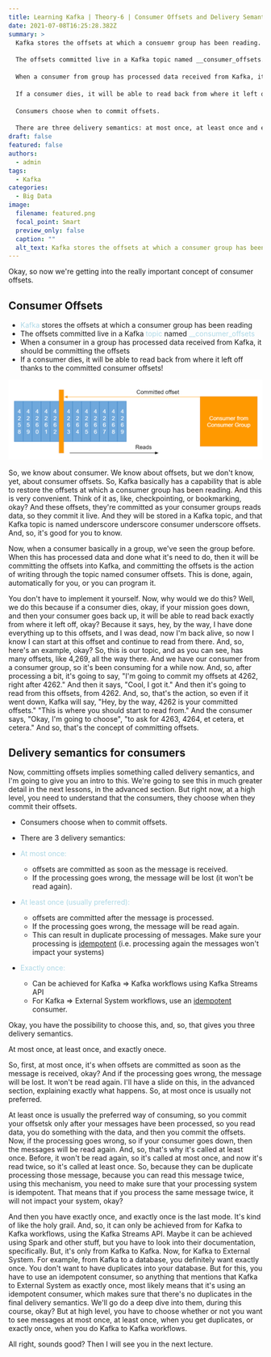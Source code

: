 ```yaml
---
title: Learning Kafka | Theory-6 | Consumer Offsets and Delivery Semantics
date: 2021-07-08T16:25:28.382Z
summary: >
  Kafka stores the offsets at which a consuemr group has been reading.

  The offsets committed live in a Kafka topic named __consumer_offsets.

  When a consumer from group has processed data received from Kafka, it should be committing the offsets.

  If a consumer dies, it will be able to read back from where it left off thanks to the committed consumer offsets!

  Consumers choose when to commit offsets.

  There are three delivery semantics: at most once, at least once and exactly once.
draft: false
featured: false
authors:
  - admin
tags:
  - Kafka
categories:
  - Big Data
image:
  filename: featured.png
  focal_point: Smart
  preview_only: false
  caption: ""
  alt_text: Kafka stores the offsets at which a consumer group has been reading
---
```

Okay, so now we're getting into the really important concept of consumer offsets.

## Consumer Offsets

* <span style="color:LightBlue">Kafka</span> stores the offsets at which a consumer group has been reading
* The offsets committed live in a Kafka <span style="color:LightBlue">topic</span> named <span style="color:LightBlue">__consumer_offsets</span>
* When a consumer in a group has processed data received from Kafka, it should be committing the offsets
* If a consumer dies, it will be able to read back from where it left off thanks to the committed consumer offsets!

![kafka-theory_Consumers_Offsets_and_Delivery_Semantics-1.png](kafka-theory_consumers_offsets_and_delivery_semantics-1.png)

So, we know about consumer. We know about offsets, but we don't know, yet, about consumer offsets.
So, Kafka basically has a capability that is able to restore the offsets at which a consumer group has been reading.
And this is very convenient. Think of it as, like, checkpointing, or bookmarking, okay?
And these offsets, they're committed as your consumer groups reads data, so they commit it live.
And they will be stored in a Kafka topic, and that Kafka topic is named underscore underscore consumer underscore offsets.
And, so, it's good for you to know.

Now, when a consumer basically in a group, we've seen the group before. When this has processed data and done what it's need to do, then it will be committing the offsets into Kafka, and committing the offsets is the action of writing through the topic named consumer offsets.
This is done, again, automatically for you, or you can program it.

You don't have to implement it yourself. Now, why would we do this? Well, we do this because if a consumer dies, okay, if your mission goes down, and then your consumer goes back up, it will be able to read back exactly from where it left off, okay?
Because it says, hey, by the way, I have done everything up to this offsets, and I was dead, now I'm back alive, so now I know I can start at this offset and continue to read from there.
And, so, here's an example, okay?
So, this is our topic, and as you can see, has many offsets, like 4,269, all the way there.
And we have our consumer from a consumer group, so it's been consuming for a while now.
And, so, after processing a bit, it's going to say, "I'm going to commit my offsets at 4262, right after 4262."
And then it says, "Cool, I got it."
And then it's going to read from this offsets, from 4262.
And, so, that's the action, so even if it went down, Kafka will say, "Hey, by the way, 4262 is your committed offsets."
"This is where you should start to read from."
And the consumer says, "Okay, I'm going to choose", "to ask for 4263, 4264, et cetera, et cetera."
And so, that's the concept of committing offsets.

## Delivery semantics for consumers

Now, committing offsets implies something called delivery semantics, and I'm going to give you an intro to this. We're going to see this in much greater detail in the next lessons, in the advanced section.
But right now, at a high level, you need to understand that the consumers, they choose when they commit their offsets.

- Consumers choose when to commit offsets.
- There are 3 delivery semantics:

- <span style="color:LightBlue">At most once:</span>

  - offsets are committed as soon as the message is received.
  - If the processing goes wrong, the message will be lost (it won't be read again).

- <span style="color:LightBlue">At least once (usually preferred):</span>

  - offsets are committed after the message is processed.
  - If the processing goes wrong, the message will be read again.
  - This can result in duplicate processing of messages. Make sure your processing is <ins>idempotent</ins> (i.e. processing again the messages won't impact your systems)

- <span style="color:LightBlue">Exactly once:</span>

  - Can be achieved for Kafka => Kafka workflows using Kafka Streams API
  - For Kafka => External System workflows, use an <ins>idempotent</ins> consumer.

Okay, you have the possibility to choose this, and, so, that gives you three delivery semantics.

At most once, at least once, and exactly onece.

So, first, at most once, it's when offsets are committed as soon as the message is received, okay?
And if the processing goes wrong, the message will be lost. It won't be read again.
I'll have a slide on this, in the advanced section, explaining exactly what happens.
So, at most once is usually not preferred.

At least once is usually the preferred way of consuming, so you commit your offsetsk only after your messages have been processed, so you read data, you do something with the data, and then you commit the offsets.
Now, if the processing goes wrong, so if your consumer goes down, then the messages will be read again. And, so, that's why it's called at least once.
Before, it won't be read again, so it's called at most once, and now it's read twice, so it's called at least once.
So, because they can be duplicate processing those message, because you can read this message twice, using this mechanism, you need to make sure that your processing system is idempotent.
That means that if you process the same message twice, it will not impact your system, okay?

And then you have exactly once, and exactly once is the last mode. It's kind of like the holy grail. And, so, it can only be achieved from for Kafka to Kafka workflows, using the Kafka Streams API.
Maybe it can be achieved using Spark and other stuff, but you have to look into their documentation, specifically.
But, it's only from Kafka to Kafka. Now, for Kafka to External System. For example, from Kafka to a database, you definitely want exactly once.
You don't want to have duplicates into your database.
But for this, you have to use an idempotent consumer, so anything that mentions that Kafka to External System as exactly once, most likely means that it's using an idempotent consumer, which makes sure that there's no duplicates in the final delivery semantics.
We'll go do a deep dive into them, during this course, okay?
But at high level, you have to choose whether or not you want to see messages at most once, at least once, when you get duplicates, or exactly once, when you do Kafka to Kafka workflows.

All right, sounds good?
Then I will see you in the next lecture.